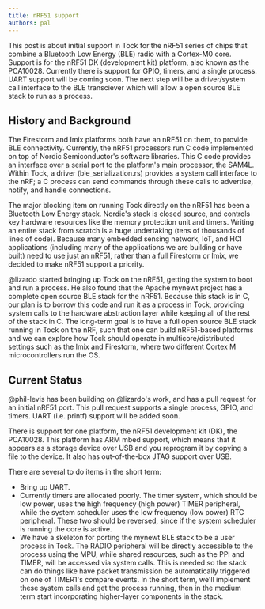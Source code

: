 ```yaml
---
title: nRF51 support
authors: pal
---
```


This post is about initial support in Tock for the nRF51 series of
chips that combine a Bluetooth Low Energy (BLE) radio with a Cortex-M0 
core. Support is for the nRF51 DK (development kit) platform, also known 
as the PCA10028.  Currently there is support for GPIO, timers, and a 
single process. UART support will be coming soon. The next step will be 
a driver/system call interface to the BLE transciever which will allow a 
open source BLE stack to run as a process.

## History and Background

The Firestorm and Imix platforms both have an nRF51 on them, to provide
BLE connectivity. Currently, the nRF51 processors run C code implemented
on top of Nordic Semiconductor's software libraries.  This C code provides
an interface over a serial port to the platform's main processor, the
SAM4L. Within Tock, a driver (ble_serialization.rs) provides a system
call interface to the nRF; a C process can send commands through these
calls to advertise, notify, and handle connections.

The major blocking item on running Tock directly on the nRF51 has been
a Bluetooth Low Energy stack. Nordic's stack is closed source, and controls
key hardware resources like the memory protection unit and timers. Writing
an entire stack from scratch is a huge undertaking (tens of thousands of
lines of code).  Because many embedded sensing network, IoT, and HCI 
applications (including many of the applications we are building or have 
built) need to use just an nRF51, rather than a full Firestorm or Imix, 
we decided to make nRF51 support a priority.

@lizardo started bringing up Tock on the nRF51, getting the system
to boot and run a process. He also found that the Apache mynewt project
has a complete open source BLE stack for the nRF51. Because this stack
is in C, our plan is to borrow this code and run it as a process in Tock, 
providing system calls to the hardware abstraction layer while keeping
all of the rest of the stack in C. The long-term goal is to have
a full open source BLE stack running in Tock on the nRF, such that one
can build nRF51-based platforms and we can explore how Tock should operate
in multicore/distributed settings such as the Imix and Firestorm, where
two different Cortex M microcontrollers run the OS.


## Current Status

@phil-levis has been building on @lizardo's work, and has a pull request
for an initial nRF51 port. This pull request supports a single process,
GPIO, and timers. UART (i.e. printf) support will be added soon.

There is support for one platform, the nRF51 development kit (DK), the
PCA10028. This platform has ARM mbed support, which means that it appears
as a storage device over USB and you reprogram it by copying a file to
the device. It also has out-of-the-box JTAG support over USB. 

There are several to do items in the short term:

  * Bring up UART.
  * Currently timers are allocated poorly. The timer system, which should 
    be low power, uses the high frequency (high power) TIMER peripheral, 
    while the system scheduler uses the low frequency (low power) RTC 
    peripheral. These two should be reversed, since if the system 
    scheduler is running the core is active.
  * We have a skeleton for porting the mynewt BLE stack to be a user
    process in Tock. The RADIO peripheral will be directly accessible
    to the process using the MPU, while shared resources, such as the PPI
    and TIMER, will be accessed via system calls. This is needed so the
    stack can do things like have packet transmission be automatically
    triggered on one of TIMER1's compare events. In the short term,
    we'll implement these system calls and get the process running,
    then in the medium term start incorporating higher-layer components
    in the stack.


